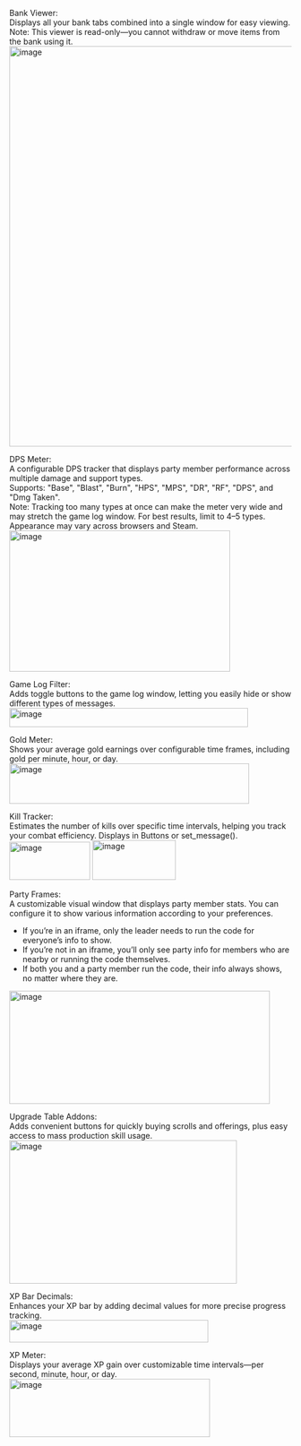 Bank Viewer:                                                                  
Displays all your bank tabs combined into a single window for easy viewing. Note: This viewer is read-only—you cannot withdraw or move items from the bank using it.
<img width="1719" height="715" alt="image" src="https://github.com/user-attachments/assets/2975bd78-6d0c-439e-bd78-3b4faeb44535" />

DPS Meter:                                        
A configurable DPS tracker that displays party member performance across multiple damage and support types.           
Supports: "Base", "Blast", "Burn", "HPS", "MPS", "DR", "RF", "DPS", and "Dmg Taken".               
Note: Tracking too many types at once can make the meter very wide and may stretch the game log window. For best results, limit to 4–5 types.               
Appearance may vary across browsers and Steam.            
<img width="394" height="252" alt="image" src="https://github.com/user-attachments/assets/1a5b025c-6ba5-4fae-b897-900ba4177ed1" />

Game Log Filter:                                       
Adds toggle buttons to the game log window, letting you easily hide or show different types of messages.
<img width="426" height="34" alt="image" src="https://github.com/user-attachments/assets/d1893422-d958-4490-86e0-161f934f54ce" />

Gold Meter:                                                
Shows your average gold earnings over configurable time frames, including gold per minute, hour, or day.
<img width="428" height="72" alt="image" src="https://github.com/user-attachments/assets/028eb9b5-8a23-47af-8392-f53284cc6b8b" />

Kill Tracker:                                        
Estimates the number of kills over specific time intervals, helping you track your combat efficiency. Displays in Buttons or set_message().     
<img width="144" height="68" alt="image" src="https://github.com/user-attachments/assets/5271256d-7258-4131-babe-cb66d48f8adb" /> 
<img width="149" height="71" alt="image" src="https://github.com/user-attachments/assets/b5e7ddb8-b919-486c-963f-3c37d8dee993" />

Party Frames:                                   
A customizable visual window that displays party member stats. You can configure it to show various information according to your preferences.
- If you’re in an iframe, only the leader needs to run the code for everyone’s info to show.
- If you’re not in an iframe, you’ll only see party info for members who are nearby or running the code themselves.
- If both you and a party member run the code, their info always shows, no matter where they are.
<img width="465" height="202" alt="image" src="https://github.com/user-attachments/assets/073f02cb-06a0-4537-ae49-f85c9e3e2e67" />

Upgrade Table Addons:                                  
Adds convenient buttons for quickly buying scrolls and offerings, plus easy access to mass production skill usage.
<img width="406" height="256" alt="image" src="https://github.com/user-attachments/assets/2a52e385-6636-44e4-8f47-058349c76d9b" />

XP Bar Decimals:                                     
Enhances your XP bar by adding decimal values for more precise progress tracking.                       
<img width="355" height="40" alt="image" src="https://github.com/user-attachments/assets/27aede5c-5455-4790-bb59-2c0f9edf6bf0" />

XP Meter:                                         
Displays your average XP gain over customizable time intervals—per second, minute, hour, or day.
<img width="358" height="104" alt="image" src="https://github.com/user-attachments/assets/42a6ec9d-8a3c-46af-aaa9-4297ecc7c2ac" />
